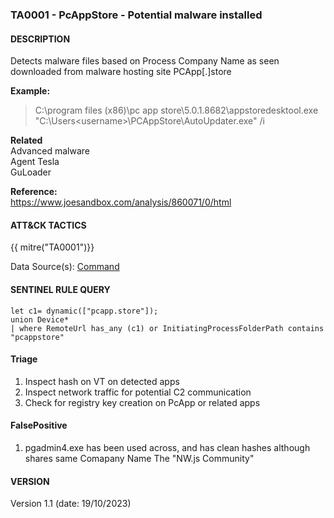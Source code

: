 ### TA0001 - PcAppStore - Potential malware installed   
  

####  DESCRIPTION  
Detects malware files based on Process Company Name as seen downloaded from malware hosting site PCApp[.]store      

**Example:**  
> C:\program files (x86)\pc app store\5.0.1.8682\appstoredesktool.exe      
> "C:\Users\<username>\PCAppStore\AutoUpdater.exe" /i



**Related**  
Advanced malware  
Agent Tesla  
GuLoader          


**Reference:**  
https://www.joesandbox.com/analysis/860071/0/html         

####  ATT&CK TACTICS  
 {{ mitre("TA0001")}}    

Data Source(s): [Command](https://attack.mitre.org/datasources/DS0017/)   


#### SENTINEL RULE QUERY   

~~~  
let c1= dynamic(["pcapp.store"]);
union Device*
| where RemoteUrl has_any (c1) or InitiatingProcessFolderPath contains "pcappstore"
~~~  


#### Triage  

1. Inspect hash on VT on detected apps
2. Inspect network traffic for potential C2 communication      
2. Check for registry key creation on PcApp or related apps  


#### FalsePositive  

1. pgadmin4.exe has been used across, and has clean hashes although shares same Comapany Name The "NW.js Community"    


#### VERSION  
Version 1.1 (date: 19/10/2023)  
